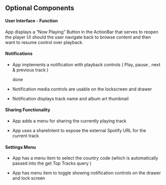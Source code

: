 

## Optional Components

#### User Interface - Function

App displays a “Now Playing” Button in the ActionBar that serves to reopen the player UI should the user navigate back to browse content and then want to resume control over playback.

#### Notifications

-   App implements a notification with playback controls ( Play, pause , next & previous track )

    done

- Notification media controls are usable on the lockscreen and drawer

- Notification displays track name and album art thumbnail

#### Sharing Functionality

- App adds a menu for sharing the currently playing track

- App uses a shareIntent to expose the external Spotify URL for the current track

#### Settings Menu

- App has a menu item to select the country code (which is automatically passed into the get Top Tracks query )

- App has menu item to toggle showing notification controls on the drawer and lock screen